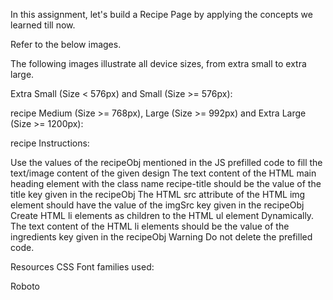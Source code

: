 In this assignment, let's build a Recipe Page by applying the concepts we learned till now.

Refer to the below images.

The following images illustrate all device sizes, from extra small to extra large.

Extra Small (Size < 576px) and Small (Size >= 576px):


recipe
Medium (Size >= 768px), Large (Size >= 992px) and Extra Large (Size >= 1200px):


recipe
Instructions:

Use the values of the recipeObj mentioned in the JS prefilled code to fill the text/image content of the given design
The text content of the HTML main heading element with the class name recipe-title should be the value of the title key given in the recipeObj
The HTML src attribute of the HTML img element should have the value of the imgSrc key given in the recipeObj
Create HTML li elements as children to the HTML ul element Dynamically.
The text content of the HTML li elements should be the value of the ingredients key given in the recipeObj
Warning
Do not delete the prefilled code.

Resources
CSS Font families used:

Roboto
